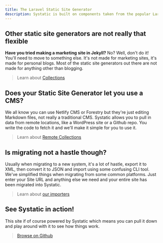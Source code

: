 ```yaml
---
title: The Laravel Static Site Generator
description: Systatic is built on components taken from the popular Laravel framework.
---
```


## Other static site generators are not really that flexible
**Have you tried making a marketing site in Jekyll?** No? Well, don't do it! You'll need to move to something else. It's not made for marketing sites, it's made for personal blogs. Most of the static site generators out there are not made for anything other than blogging.

> Learn about [Collections](/docs/collections)

## Does your Static Site Generator let you use a CMS?
We all know you can use Netlify CMS or Forestry but they're just editing Markdown files, not really a traditional CMS. Systatic allows you to pull in data from remote locations, like a WordPress site or a Github repo. You write the code to fetch it and we'll make it simple for you to use it.

> Learn about [Remote Collections](/docs/collections#remote)

## Is migrating not a hastle though?
Usually when migrating to a new system, it's a lot of hastle, export it to XML, then convert it to JSON and import using some confusing CLI tool. We've simplified things when migrating from some common platforms. Just enter your Site URL and anything else we need and your entire site has been migrated into Systatic.

> Learn about [our importers](/docs/importer/)

## See Systatic in action!
This site if of course powered by Systatic which means you can pull it down and play around with it to see how things work.

> [Browse on Github](https://github.com/damcclean/systatic.co)